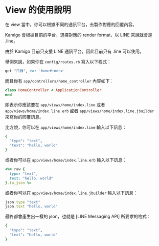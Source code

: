 # View 的使用說明

在 view 當中，你可以根據不同的通訊平台，去製作對應的回覆內容。

Kamigo 會根據目前的平台，選擇對應的 render format，以 LINE 來說就會是 .line。

由於 Kamigo 目前只支援 LINE 通訊平台，因此目前只有 .line 可以使用。

舉例來說，如果你在 `config/routes.rb` 寫入以下程式：

```ruby
get "目錄", to: 'home#index'
```

而且你有 `app/controllers/home_controller` 內容如下：

```ruby
class HomeController < ApplicationController
end
```

即表示你應該要在 `app/views/home/index.line` 或者 `app/views/home/index.line.erb` 或者 `app/views/home/index.line.jbuilder` 來寫你的回覆訊息。

比方說，你可以在 `app/views/home/index.line` 輸入以下訊息：

```ruby
{
  "type": "text",
  "text": "hello, world"
}
```

或者你可以在 `app/views/home/index.line.erb` 輸入以下訊息：

```ruby
<%= raw {
  type: "text",
  text: "hello, world"
}.to_json %>
```

或者你可以在 `app/views/home/index.line.jbuilder` 輸入以下訊息：

```ruby
json.type "text"
json.text "hello, world"
```

最終都會產生出一樣的 json，也就是 [LINE Messaging API] 所要求的格式：

```ruby
{
  "type": "text",
  "text": "hello, world"
}
```